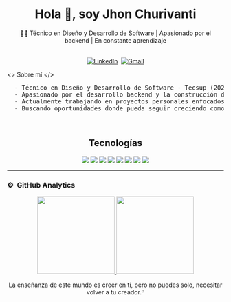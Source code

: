 <h1 align="center">Hola 👋, soy Jhon Churivanti</h1>
<p align="center">👨‍💻 Técnico en Diseño y Desarrollo de Software | Apasionado por el backend | En constante aprendizaje</p>
<div align="center">
  <p align="center">
  <br>
  <a href="https://www.linkedin.com/in/jhon-churivanti-alva/"><img src="https://img.shields.io/badge/linkedin-%230077B5.svg?&style=for-the-badge&logo=linkedin&logoColor=white" alt="LinkedIn" /></a>&nbsp;
  <a href="mailto:churivantialvajhonn@gmail.com?subject=Hola%20Jhon">
    <img src="https://img.shields.io/badge/gmail-%23D14836.svg?&style=for-the-badge&logo=gmail&logoColor=white" alt="Gmail" />
  </a>
  </p>
</div>

 <> Sobre mí </>
<pre>
  - Técnico en Diseño y Desarrollo de Software - Tecsup (2022–2024).
  - Apasionado por el desarrollo backend y la construcción de soluciones escalables.
  - Actualmente trabajando en proyectos personales enfocados en React, Spring Boot y Docker.
  - Buscando oportunidades donde pueda seguir creciendo como desarrollador.
</pre>

<br>
<h2 align="center">Tecnologías</h2>

<div align="center">
  <img src="https://img.shields.io/badge/Java-ED8B00?style=for-the-badge&logo=java&logoColor=white">
  <img src="https://img.shields.io/badge/Spring%20Boot-6DB33F?style=for-the-badge&logo=spring-boot&logoColor=white"/>
  <img src="https://img.shields.io/badge/React-20232A?style=for-the-badge&logo=react&logoColor=61DAFB"/>
  <img src="https://img.shields.io/badge/Docker-2496ED?style=for-the-badge&logo=docker&logoColor=white"/>
  <img src="https://img.shields.io/badge/git%20-%23F05033.svg?&style=for-the-badge&logo=git&logoColor=white"/>
  <img src="https://img.shields.io/badge/JavaScript-F7DF1E?style=for-the-badge&logo=javascript&logoColor=black"/>
  <img src="http://img.shields.io/badge/-VS%20Code-000000?style=for-the-badge&logo=Visual-studio-code&logoColor=blue">
  <img src="https://img.shields.io/badge/IntelliJ%20IDEA-000000.svg?&style=for-the-badge&logo=intellij-idea&logoColor=white"/>
</div>
<hr>

### ⚙️ &nbsp;GitHub Analytics

<p align="center">
<a href="https://github.com/churi-dev">
  <img height="180em" src="https://github-readme-stats-eight-theta.vercel.app/api?username=churi-dev&show_icons=true&theme=algolia&include_all_commits=true&count_private=true"/>
  <img height="180em" src="https://github-readme-stats-eight-theta.vercel.app/api/top-langs/?username=churi-dev&layout=compact&langs_count=8&theme=algolia"/>
</a>
</p>

<div align="center">
  La enseñanza de este mundo es creer en tí, pero no puedes solo, necesitar volver a tu creador.º
</div>
